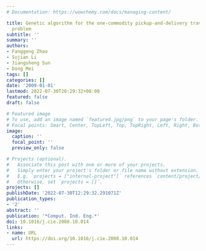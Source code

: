 ```yaml
---
# Documentation: https://wowchemy.com/docs/managing-content/

title: Genetic algorithm for the one-commodity pickup-and-delivery traveling salesman
  problem
subtitle: ''
summary: ''
authors:
- Fanggeng Zhao
- Sujian Li
- Jiangsheng Sun
- Dong Mei
tags: []
categories: []
date: '2009-01-01'
lastmod: 2022-07-30T20:29:32+08:00
featured: false
draft: false

# Featured image
# To use, add an image named `featured.jpg/png` to your page's folder.
# Focal points: Smart, Center, TopLeft, Top, TopRight, Left, Right, BottomLeft, Bottom, BottomRight.
image:
  caption: ''
  focal_point: ''
  preview_only: false

# Projects (optional).
#   Associate this post with one or more of your projects.
#   Simply enter your project's folder or file name without extension.
#   E.g. `projects = ["internal-project"]` references `content/project/deep-learning/index.md`.
#   Otherwise, set `projects = []`.
projects: []
publishDate: '2022-07-30T12:29:32.291071Z'
publication_types:
- '2'
abstract: ''
publication: '*Comput. Ind. Eng.*'
doi: 10.1016/j.cie.2008.10.014
links:
- name: URL
  url: https://doi.org/10.1016/j.cie.2008.10.014
---
```

